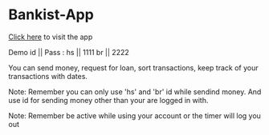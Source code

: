 # Bankist-App

[Click here](https://singular-malasada-697abd.netlify.app/) to visit the app

Demo id || Pass :
     hs || 1111
     br || 2222
     
You can send money, request for loan, sort transactions, keep track of your transactions with dates.

Note: Remember you can only use 'hs' and 'br' id while sendind money. And use id for sending money other than your are logged in with.

Note: Remember be active while using your account or the timer will log you out
